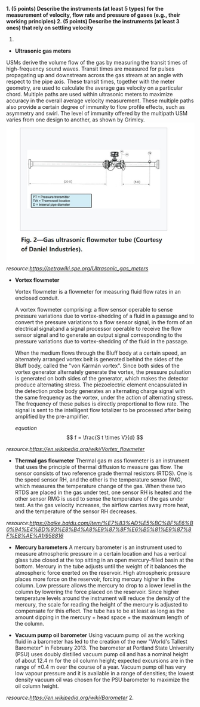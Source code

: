 **1. (5 points) Describe the instruments (at least 5 types) for the measurement of 
velocity, flow rate and pressure of gases (e.g., their working principles) 
2. (5 points) Describe the instruments (at least 3 ones) that rely on settling velocity**

1.  
 - **Ultrasonic gas meters**
  
  USMs derive the volume flow of the gas by measuring the transit times of high-frequency sound waves. Transit times are measured for pulses propagating up and downstream across the gas stream at an angle with respect to the pipe axis. These transit times, together with the meter geometry, are used to calculate the average gas velocity on a particular chord. Multiple paths are used within ultrasonic meters to maximize accuracy in the overall average velocity measurement. These multiple paths also provide a certain degree of immunity to flow profile effects, such as asymmetry and swirl. The level of immunity offered by the multipath USM varies from one design to another, as shown by Grimley.
  ![](../jpg/hw1/1-1.jpg)
  *resource:https://petrowiki.spe.org/Ultrasonic_gas_meters*

  
 - **Vortex flowmeter**

    Vortex flowmeter is a flowmeter for measuring fluid flow rates in an enclosed conduit.

    A vortex flowmeter comprising: a flow sensor operable to sense pressure variations due to vortex-shedding of a fluid in a passage and to convert the pressure variations to a flow sensor signal, in the form of an electrical signal;and a signal processor operable to receive the flow sensor signal and to generate an output signal corresponding to the pressure variations due to vortex-shedding of the fluid in the passage.

    When the medium flows through the Bluff body at a certain speed, an alternately arranged vortex belt is generated behind the sides of the Bluff body, called the "von Kármán vortex". Since both sides of the vortex generator alternately generate the vortex, the pressure pulsation is generated on both sides of the generator, which makes the detector produce alternating stress. The piezoelectric element encapsulated in the detection probe body generates an alternating charge signal with the same frequency as the vortex, under the action of alternating stress. The frequency of these pulses is directly proportional to flow rate. The signal is sent to the intelligent flow totalizer to be processed after being amplified by the pre-amplifier.

     *equation*
     $$
     f = \frac{S t \times V}{d}
     $$

  *resource:https://en.wikipedia.org/wiki/Vortex_flowmeter*

 - **Thermal gas flowmeter**
  Thermal gas m  ass flowmeter is an instrument that uses the principle of thermal diffusion to measure gas flow. The sensor consists of two reference grade thermal resistors (RTDS). One is the speed sensor RH, and the other is the temperature sensor RMG, which measures the temperature change of the gas. When these two RTDS are placed in the gas under test, one sensor RH is heated and the other sensor RMG is used to sense the temperature of the gas under test. As the gas velocity increases, the airflow carries away more heat, and the temperature of the sensor RH decreases.

 *resource:https://baike.baidu.com/item/%E7%83%AD%E5%BC%8F%E6%B0%94%E4%BD%93%E8%B4%A8%E9%87%8F%E6%B5%81%E9%87%8F%E8%AE%A1/958816*

 - **Mercury barometers**
  A mercury barometer is an instrument used to measure atmospheric pressure in a certain location and has a vertical glass tube closed at the top sitting in an open mercury-filled basin at the bottom. Mercury in the tube adjusts until the weight of it balances the atmospheric force exerted on the reservoir. High atmospheric pressure places more force on the reservoir, forcing mercury higher in the column. Low pressure allows the mercury to drop to a lower level in the column by lowering the force placed on the reservoir. Since higher temperature levels around the instrument will reduce the density of the mercury, the scale for reading the height of the mercury is adjusted to compensate for this effect. The tube has to be at least as long as the amount dipping in the mercury + head space + the maximum length of the column.


  - **Vacuum pump oil barometer**
   Using vacuum pump oil as the working fluid in a barometer has led to the creation of the new "World's Tallest Barometer" in February 2013. The barometer at Portland State University (PSU) uses doubly distilled vacuum pump oil and has a nominal height of about 12.4 m for the oil column height; expected excursions are in the range of ±0.4 m over the course of a year. Vacuum pump oil has very low vapour pressure and it is available in a range of densities; the lowest density vacuum oil was chosen for the PSU barometer to maximize the oil column height.

*resource:https://en.wikipedia.org/wiki/Barometer*
2.  